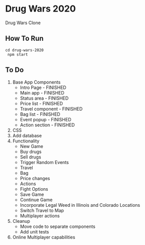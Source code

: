 # Drug Wars 2020
Drug Wars Clone

## How To Run
<code>cd drug-wars-2020<br>
npm start</code>

## To Do
1. Base App Components
    * Intro Page - FINISHED
    * Main app - FINISHED
    * Status area - FINISHED
    * Price list - FINISHED
    * Travel component - FINISHED
    * Bag list - FINISHED
    * Event popup - FINISHED
    * Action section - FINISHED
2. CSS
3. Add database
4. Functionality
    * New Game
    * Buy drugs
    * Sell drugs
    * Trigger Random Events
    * Travel
    * Bag
    * Price changes
    * Actions
    * Fight Options
    * Save Game
    * Continue Game
    * Incorporate Legal Weed in Illinois and Colorado Locations
    * Switch Travel to Map
    * Multiplayer actions
5. Cleanup
    * Move code to separate components
    * Add unit tests
6. Online Multiplayer capabilities